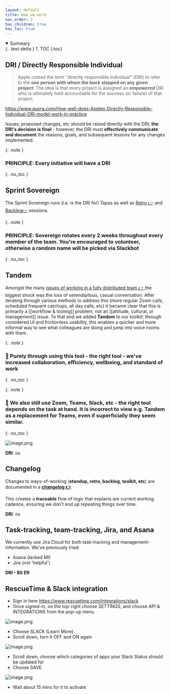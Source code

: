 ```yaml
---
layout: default
title: How we work
nav_order: 3
has_children: true
has_toc: true
---
```

<details open markdown="block">
  <summary>
    Summary
  </summary>
  {: .text-delta }
1. TOC
{:toc}
</details>

## DRI / Directly Responsible Individual

> Apple coined the term "directly responsible individual" (DRI) to refer to the **one person with whom the buck stopped on any given project**. The idea is that every project is assigned an ***empowered*** DRI who is ultimately held accountable for the success (or failure) of that project.

https://www.quora.com/How-well-does-Apples-Directly-Responsible-Individual-DRI-model-work-in-practice

Issues, proposed changes, etc should be raised directly with the DRI; **the DRI's decision is final** - however, the DRI must **effectively communicate and document** the reasons, goals, and subsequent lessons for any changes implemented.

{: .note }
### PRINCIPLE: **Every initiative** will have a **DRI**
{: .no_toc }

## Sprint Sovereign

The Sprint Sovereign runs (i.e. is the DRI for) Tapas as well as [Retro 👉](https://github.com/DeloitteDigitalUK/xLab/wiki) and [Backlog👉](https://github.com/DeloitteDigitalUK/xLab/wiki) sessions.

{: .note }
### PRINCIPLE: Sovereign rotates every 2 weeks throughout every member of the team. You're encouraged to volunteer, otherwise a random name will be picked via Slackbot
{: .no_toc }

## Tandem

Amongst the many [issues of working in a fully distributed team 👉 ](https://github.com/DeloitteDigitalUK/xLab/issues) the biggest shock was the loss of serendipitous, casual conversation. After iterating through various methods to address this (more regular Zoom calls, scheduled frequent catchups, all day calls, etc) it became clear that this is primarily a [[workflow & tooling]] problem, not an [[attitude, cultural, or management]] issue. To that end we added **Tandem** to our toolkit; through considered UI and frictionless usability, this enables a quicker and more informal way to see what colleagues are doing and jump into voice rooms with them.

{: .note }
### 🚀 Purely through using this tool - the right tool - we've increased collaboration, efficiency, wellbeing, and standard of work
{: .no_toc }

{: .note }
### 🚀 We also still use Zoom, Teams, Slack, etc - the right tool depends on the task at hand. It is incorrect to view e.g. Tandem as a replacement for Teams, even if superficially they seem similar.
{: .no_toc }

![image.png](https://github.com/DeloitteDigitalUK/xLab/raw/master/images/tandem.png)

**DRI**: os

## Changelog

Changes to ways-of-working (**standup, retro, backlog, toolkit, etc**) are documented in a **[changelog 👉](Changelog)**.

This creates a **traceable** flow of logic that explains are current working cadence, ensuring we don't end up repeating things over time.

**DRI**: os

## Task-tracking, team-tracking, Jira, and Asana

We currently use Jira Cloud for both task-tracking and management-information.
We've previously tried:
* Asana (lacked MI)
* Jira (not 'helpful')

**DRI - BS ER**


## RescueTime & Slack integration

- Sign in here https://www.rescuetime.com/integrations/slack
- Once signed-in, on the top-right choose SETTINGS, and choose API & INTEGRATIONS from the pop-up menu

![image.png](https://github.com/DeloitteDigitalUK/xLab/raw/master/images/RTSlack-1.png)

- Choose SLACK (Learn More)
- Scroll down, turn it OFF and ON again

![image.png](https://github.com/DeloitteDigitalUK/xLab/raw/master/images/RTSlack-2.png)

- Scroll down, choose which categories of apps your Slack Status should be updated for
- Choose SAVE

![image.png](https://github.com/DeloitteDigitalUK/xLab/raw/master/images/RTSlack-3.png)

- Wait about 15 mins for it to activate
